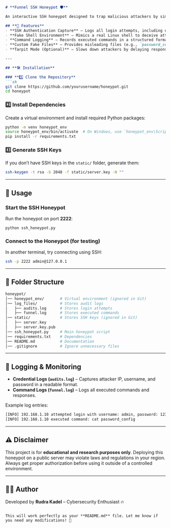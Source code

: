 ```md
# **Funnel SSH Honeypot 🛡️**  

An interactive SSH honeypot designed to trap malicious attackers by simulating a vulnerable SSH server. It logs login attempts, captures commands executed by attackers, and provides a fake shell environment to monitor their activities.  

## **🚀 Features**  
- **SSH Authentication Capture** – Logs all login attempts, including usernames and passwords.  
- **Fake Shell Environment** – Mimics a real Linux shell to deceive attackers.  
- **Command Logging** – Records executed commands in a structured format.  
- **Custom Fake Files** – Provides misleading files (e.g., `password_config`) to lure attackers.  
- **Tarpit Mode (Optional)** – Slows down attackers by delaying responses.  

---

## **🛠️ Installation**  

### **1️⃣ Clone the Repository**  
```sh
git clone https://github.com/yourusername/honeypot.git
cd honeypot
```

### **2️⃣ Install Dependencies**  
Create a virtual environment and install required Python packages:  
```sh
python -m venv honeypot_env
source honeypot_env/bin/activate  # On Windows, use `honeypot_env\Scripts\activate`
pip install -r requirements.txt
```

### **3️⃣ Generate SSH Keys**  
If you don’t have SSH keys in the `static/` folder, generate them:  
```sh
ssh-keygen -t rsa -b 2048 -f static/server.key -N ""
```

---

## **🚀 Usage**  

### **Start the SSH Honeypot**  
Run the honeypot on port **2222**:  
```sh
python ssh_honeypot.py
```

### **Connect to the Honeypot** (for testing)  
In another terminal, try connecting using SSH:  
```sh
ssh -p 2222 admin@127.0.0.1
```

---

## **📁 Folder Structure**  
```sh
honeypot/
│── honeypot_env/       # Virtual environment (ignored in Git)
│── log_files/          # Stores audit logs
│   ├── audits.log      # Stores login attempts
│   ├── funnel.log      # Stores executed commands
│── static/             # Stores SSH keys (ignored in Git)
│   ├── server.key      
│   ├── server.key.pub
│── ssh_honeypot.py     # Main honeypot script
│── requirements.txt    # Dependencies
│── README.md           # Documentation
│── .gitignore          # Ignore unnecessary files
```

---

## **📜 Logging & Monitoring**  

- **Credential Logs (`audits.log`)** – Captures attacker IP, username, and password in a readable format.  
- **Command Logs (`funnel.log`)** – Logs all executed commands and responses.  

Example log entries:  
```sh
[INFO] 192.168.1.10 attempted login with username: admin, password: 1234
[INFO] 192.168.1.10 executed command: cat password_config
```

---

## **⚠️ Disclaimer**  
This project is for **educational and research purposes only**. Deploying this honeypot on a public server may violate laws and regulations in your region. Always get proper authorization before using it outside of a controlled environment.  

---

## **👨‍💻 Author**  
Developed by **Rudra Kadel** – Cybersecurity Enthusiast 🔥  
```

This will work perfectly as your **README.md** file. Let me know if you need any modifications! 🚀